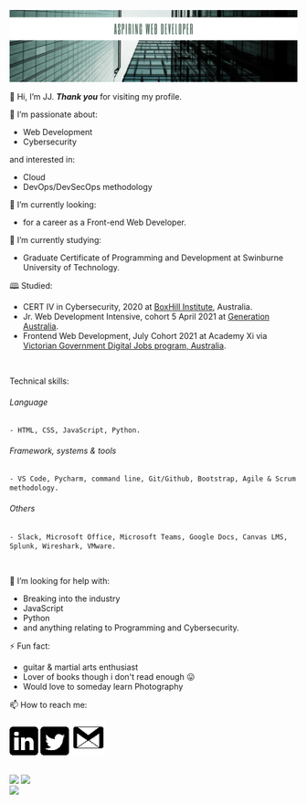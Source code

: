 ![](images/github.png)
  
👋 Hi, I’m JJ. **_Thank you_** for visiting my profile.

👀 I’m passionate about:

   - Web Development
   - Cybersecurity

and interested in:

   - Cloud 
   - DevOps/DevSecOps methodology

🔭 I’m currently looking:

   - for a career as a Front-end Web Developer.

🌱 I’m currently studying:

   - Graduate Certificate of Programming and Development at Swinburne University of Technology.

🕮 Studied:

   - CERT IV in Cybersecurity, 2020 at [BoxHill Institute](https://www.boxhill.edu.au/courses/certificate-iv-in-cyber-security-ct416-d/), Australia.
   - Jr. Web Development Intensive, cohort 5 April 2021 at [Generation Australia](https://australia.generation.org/programs/become-a-web-developer/).
   - Frontend Web Development, July Cohort 2021 at Academy Xi via [Victorian Government Digital Jobs program, Australia](https://djpr.vic.gov.au/digital-jobs).
<br>

Technical skills:
###### Language
    - HTML, CSS, JavaScript, Python. 
###### Framework, systems & tools
    - VS Code, Pycharm, command line, Git/Github, Bootstrap, Agile & Scrum methodology.
###### Others
    - Slack, Microsoft Office, Microsoft Teams, Google Docs, Canvas LMS, Splunk, Wireshark, VMware.
<br>

🤔 I’m looking for help with:

   - Breaking into the industry
   - JavaScript
   - Python
   - and anything relating to Programming and Cybersecurity.

⚡ Fun fact:

   - guitar & martial arts enthusiast 
   - Lover of books though i don't read enough 😛 
   - Would love to someday learn Photography

📫 How to reach me:

[![](images/linkedin50x50.png)](https://www.linkedin.com/in/IamJJChang/)
[![](images/twitter50x50.png)](https://twitter.com/IamJJChang)
[![](images/email_60x60.png)](mailto:jc@orbsdigital.com)

<br>
<div>
<img src="https://github-readme-stats.vercel.app/api/top-langs?username=Jayz-lab&show_icons=true&theme=radical" height="200">
<img src="https://github-readme-stats.vercel.app/api?username=Jayz-lab&show_icons=true&theme=radical" height="200">
</div>

<img src="https://www.codewars.com/users/Jayz-lab/badges/small">

<!---
Jayz-lab/Jayz-lab is a ✨ special ✨ repository because its `README.md` (this file) appears on your GitHub profile.
You can click the Preview link to take a look at your changes.
- 🔭 I’m currently working on …
- 🌱 I’m currently learning …
- 👯 I’m looking to collaborate on …
- 🤔 I’m looking for help with …
- 💬 Ask me about …
- 📫 How to reach me: …
- 😄 Pronouns: …
- ⚡ Fun fact: …
https://sarah-hart-landolt.medium.com/6-easy-steps-to-create-a-beautiful-github-profile-readme-edc7840b2c7
https://www.iconfinder.com/social-media-icons
https://docs.github.com/en/github/writing-on-github/getting-started-with-writing-and-formatting-on-github/basic-writing-and-formatting-syntax

syntax for spacing in filename.png -> ![](images/linkedin%20filename.png) %20
![top-langs](https://github-readme-stats.vercel.app/api/top-langs?username=Jayz-lab&show_icons=true&theme=radical)
![github stats](https://github-readme-stats.vercel.app/api?username=Jayz-lab&show_icons=true&theme=radical)
--->
